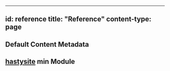 -----
id: reference
title: "Reference"
content-type: page
-----

## Default Content Metadata

## [hastysite](class:kwd) min Module
